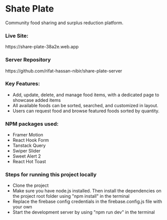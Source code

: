 # Shate Plate

Community food sharing and surplus reduction platform.

### Live Site:
<p>https://share-plate-38a2e.web.app</p>

### Server Repository
<p>https://github.com/rifat-hassan-nibir/share-plate-server</p>

### Key Features:
- Add, update, delete, and manage food items, with a dedicated page to showcase added items
- All available foods can be sorted, searched, and customized in layout.
- Users can request food and browse featured foods sorted by quantity.

### NPM packages used:

- Framer Motion
- React Hook Form
- Tanstack Query
- Swiper Slider
- Sweet Alert 2
- React Hot Toast

### Steps for running this project locally
- Clone the project
- Make sure you have node.js installed. Then install the dependencies on the project root folder using "npm install" in the terminal
- Replace the firebase config credentials in the firebase.config.js file with your own
- Start the development server by using "npm run dev" in the terminal
